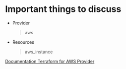 # Important things to discuss
- Provider
    > aws
- Resources
    > aws_instance

[Documentation Terraform for AWS Provider](https://www.terraform.io/docs/providers/aws/)